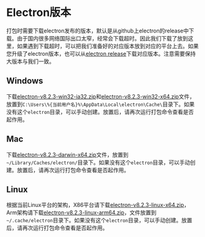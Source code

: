 # Electron版本
打包时需要下载electron发布的版本，默认是从github上electron的release中下载。由于国内很多网络国际出口太窄，经常会下载超时。因此我们下载了放到这里，如果遇到下载超时，可以把我们准备好的对应版本放到对应的平台上去。如果您升级了electron版本，也可以从[electron release](https://github.com/electron/electron/releases)下载对应版本。注意需要保持大版本与我们一致。

## Windows
下载[electron-v8.2.3-win32-ia32.zip](https://static.wildfirechat.cn/electron-v8.2.3-win32-ia32.zip)和[electron-v8.2.3-win32-x64.zip](https://static.wildfirechat.cn/electron-v8.2.3-win32-x64.zip)文件，放置到```C:\Users\%{当前用户名}%\AppData\Local\electron\Cache\```目录下。如果没有这个```electron```目录，可以手动创建。放置后，请再次运行打包命令查看是否起作用。

## Mac
下载[electron-v8.2.3-darwin-x64.zip](https://static.wildfirechat.cn/electron-v8.2.3-darwin-x64.zip)文件，放置到```~/Library/Caches/electron/```目录下。如果没有这个```electron```目录，可以手动创建。放置后，请再次运行打包命令查看是否起作用。

## Linux
根据当前Linux平台的架构，X86平台请下载[electron-v8.2.3-linux-x64.zip](https://static.wildfirechat.cn/electron-v8.2.3-linux-x64.zip)，Arm架构请下载[electron-v8.2.3-linux-arm64.zip](https://static.wildfirechat.cn/electron-v8.2.3-linux-arm64.zip)，文件放置到```~/.cache/electron```目录下。如果没有这个```electron```目录，可以手动创建。放置后，请再次运行打包命令查看是否起作用。
